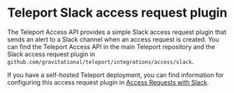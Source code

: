 # Teleport Slack access request plugin

The Teleport Access API provides a simple Slack access request plugin that sends
an alert to a Slack channel when an access request is created. You can find the
Teleport Access API in the main Teleport repository and the Slack access request
plugin in `github.com/gravitational/teleport/integrations/access/slack`.

If you have a self-hosted Teleport deployment, you can find information for
configuring this access request plugin in [Access Requests with Slack](https://goteleport.com/docs/access-controls/access-request-plugins/ssh-approval-slack/).
